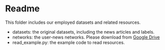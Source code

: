 # Readme


This folder includes our employed datasets and related resources.

- datasets: the original datasets, including the news articles and labels.
- networks: the user-news networks. Please download from [Google Drive](https://drive.google.com/drive/folders/1nPo6x3AY7Kt1Nb9DUUvBAhpMwad3zhvq?usp=sharing)
- read_example.py: the example code to read resources.

